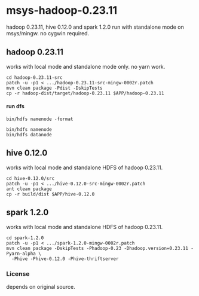 # msys-hadoop-0.23.11
hadoop 0.23.11, hive 0.12.0 and spark 1.2.0 run with standalone mode on msys/mingw.
no cygwin required.

## hadoop 0.23.11
works with local mode and standalone mode only. no yarn work.

```
cd hadoop-0.23.11-src
patch -u -p1 < .../hadoop-0.23.11-src-mingw-0002r.patch
mvn clean package -Pdist -DskipTests
cp -r hadoop-dist/target/hadoop-0.23.11 $APP/hadoop-0.23.11
```

#### run dfs
```
bin/hdfs namenode -format
```
```
bin/hdfs namenode
bin/hdfs datanode
```

## hive 0.12.0
works with local mode and standalone HDFS of hadoop 0.23.11.

```
cd hive-0.12.0/src
patch -u -p1 < .../hive-0.12.0-src-mingw-0002r.patch
ant clean package
cp -r build/dist $APP/hive-0.12.0
```

## spark 1.2.0
works with local mode and standalone HDFS of hadoop 0.23.11.

```
cd spark-1.2.0
patch -u -p1 < .../spark-1.2.0-mingw-0002r.patch
mvn clean package -DskipTests -Phadoop-0.23 -Dhadoop.version=0.23.11 -Pyarn-alpha \
  -Phive -Phive-0.12.0 -Phive-thriftserver
```

### License
depends on original source.


